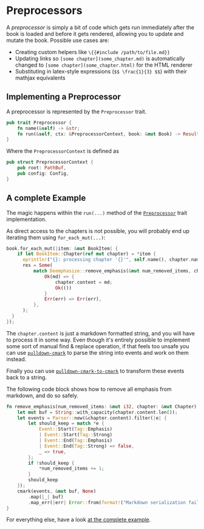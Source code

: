 # Preprocessors

A *preprocessor* is simply a bit of code which gets run immediately after the
book is loaded and before it gets rendered, allowing you to update and mutate
the book. Possible use cases are:

- Creating custom helpers like `\{{#include /path/to/file.md}}`
- Updating links so `[some chapter](some_chapter.md)` is automatically changed
  to `[some chapter](some_chapter.html)` for the HTML renderer
- Substituting in latex-style expressions (`$$ \frac{1}{3} $$`) with their
  mathjax equivalents

## Implementing a Preprocessor

A preprocessor is represented by the `Preprocessor` trait.

```rust
pub trait Preprocessor {
    fn name(&self) -> &str;
    fn run(&self, ctx: &PreprocessorContext, book: &mut Book) -> Result<()>;
}
```

Where the `PreprocessorContext` is defined as

```rust
pub struct PreprocessorContext {
    pub root: PathBuf,
    pub config: Config,
}
```

## A complete Example

The magic happens within the `run(...)` method of the
[`Preprocessor`][preprocessor-docs] trait implementation.

As direct access to the chapters is not possible, you will probably end up
iterating them using `for_each_mut(...)`:

```rust
book.for_each_mut(|item: &mut BookItem| {
    if let BookItem::Chapter(ref mut chapter) = *item {
      eprintln!("{}: processing chapter '{}'", self.name(), chapter.name);
      res = Some(
          match Deemphasize::remove_emphasis(&mut num_removed_items, chapter) {
              Ok(md) => {
                  chapter.content = md;
                  Ok(())
              }
              Err(err) => Err(err),
          },
      );
  }
});
```

The `chapter.content` is just a markdown formatted string, and you will have to
process it in some way. Even though it's entirely possible to implement some
sort of manual find & replace operation, if that feels too unsafe you can use
[`pulldown-cmark`][pc] to parse the string into events and work on them instead.

Finally you can use [`pulldown-cmark-to-cmark`][pctc] to transform these events
back to a string.

The following code block shows how to remove all emphasis from markdown, and do
so safely.

```rust
fn remove_emphasis(num_removed_items: &mut i32, chapter: &mut Chapter) -> Result<String> {
    let mut buf = String::with_capacity(chapter.content.len());
    let events = Parser::new(&chapter.content).filter(|e| {
        let should_keep = match *e {
            Event::Start(Tag::Emphasis)
            | Event::Start(Tag::Strong)
            | Event::End(Tag::Emphasis)
            | Event::End(Tag::Strong) => false,
            _ => true,
        };
        if !should_keep {
            *num_removed_items += 1;
        }
        should_keep
    });
    cmark(events, &mut buf, None)
        .map(|_| buf)
        .map_err(|err| Error::from(format!("Markdown serialization failed: {}", err)))
}
```

For everything else, have a look [at the complete example][example].

[preprocessor-docs]: https://docs.rs/mdbook/0.1.3/mdbook/preprocess/trait.Preprocessor.html
[pc]: https://crates.io/crates/pulldown-cmark
[pctc]: https://crates.io/crates/pulldown-cmark-to-cmark
[example]: https://github.com/rust-lang-nursery/mdBook/blob/master/examples/de-emphasize.rs
